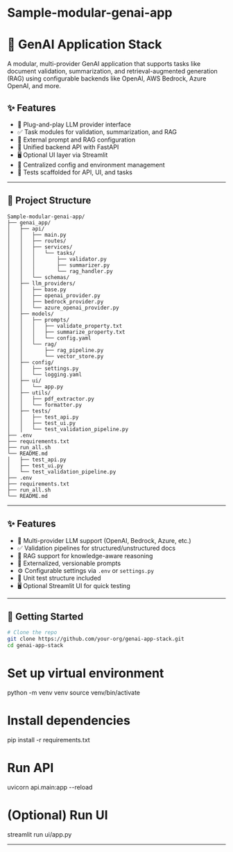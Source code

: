 # Sample-modular-genai-app


# 🧠 GenAI Application Stack

A modular, multi-provider GenAI application that supports tasks like document validation, summarization, and retrieval-augmented generation (RAG) using configurable backends like OpenAI, AWS Bedrock, Azure OpenAI, and more.

## ✨ Features

- 🔌 Plug-and-play LLM provider interface
- ✅ Task modules for validation, summarization, and RAG
- 🧠 External prompt and RAG configuration
- 📄 Unified backend API with FastAPI
- 🖥️ Optional UI layer via Streamlit
- 🔧 Centralized config and environment management
- 🧪 Tests scaffolded for API, UI, and tasks

---

## 📁 Project Structure
```
Sample-modular-genai-app/
├── genai_app/
│   ├── api/
│   │   ├── main.py
│   │   ├── routes/
│   │   ├── services/
│   │   │   └── tasks/
│   │   │       ├── validator.py
│   │   │       ├── summarizer.py
│   │   │       └── rag_handler.py
│   │   └── schemas/
│   ├── llm_providers/
│   │   ├── base.py
│   │   ├── openai_provider.py
│   │   ├── bedrock_provider.py
│   │   └── azure_openai_provider.py
│   ├── models/
│   │   ├── prompts/
│   │   │   ├── validate_property.txt
│   │   │   ├── summarize_property.txt
│   │   │   └── config.yaml
│   │   └── rag/
│   │       ├── rag_pipeline.py
│   │       └── vector_store.py
│   ├── config/
│   │   ├── settings.py
│   │   └── logging.yaml
│   ├── ui/
│   │   └── app.py
│   ├── utils/
│   │   ├── pdf_extractor.py
│   │   └── formatter.py
│   ├── tests/
│   │   ├── test_api.py
│   │   ├── test_ui.py
│   │   └── test_validation_pipeline.py
├── .env
├── requirements.txt
├── run_all.sh
└── README.md
│   ├── test_api.py
│   ├── test_ui.py
│   └── test_validation_pipeline.py
├── .env
├── requirements.txt
├── run_all.sh
└── README.md
```
---

## ✨ Features

- 🔌 Multi-provider LLM support (OpenAI, Bedrock, Azure, etc.)
- ✅ Validation pipelines for structured/unstructured docs
- 🧠 RAG support for knowledge-aware reasoning
- 📄 Externalized, versionable prompts
- ⚙️ Configurable settings via `.env` or `settings.py`
- 🧪 Unit test structure included
- 🖥️ Optional Streamlit UI for quick testing

---

## 🚀 Getting Started

```bash
# Clone the repo
git clone https://github.com/your-org/genai-app-stack.git
cd genai-app-stack
```

# Set up virtual environment
python -m venv venv
source venv/bin/activate

# Install dependencies
pip install -r requirements.txt

# Run API
uvicorn api.main:app --reload

# (Optional) Run UI
streamlit run ui/app.py

---




